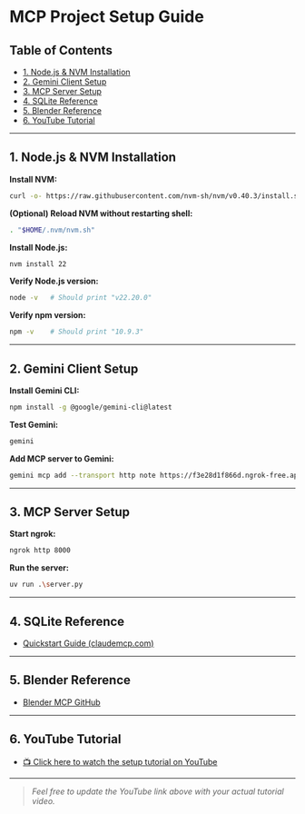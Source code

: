 # MCP Project Setup Guide

## Table of Contents
- [1. Node.js & NVM Installation](#nodejs--nvm-installation)
- [2. Gemini Client Setup](#gemini-client-setup)
- [3. MCP Server Setup](#mcp-server-setup)
- [4. SQLite Reference](#sqlite-reference)
- [5. Blender Reference](#blender-reference)
- [6. YouTube Tutorial](#youtube-tutorial)

---

## 1. Node.js & NVM Installation

**Install NVM:**
```bash
curl -o- https://raw.githubusercontent.com/nvm-sh/nvm/v0.40.3/install.sh | bash
```

**(Optional) Reload NVM without restarting shell:**
```bash
. "$HOME/.nvm/nvm.sh"
```

**Install Node.js:**
```bash
nvm install 22
```

**Verify Node.js version:**
```bash
node -v   # Should print "v22.20.0"
```

**Verify npm version:**
```bash
npm -v    # Should print "10.9.3"
```

---

## 2. Gemini Client Setup

**Install Gemini CLI:**
```bash
npm install -g @google/gemini-cli@latest
```

**Test Gemini:**
```bash
gemini
```

**Add MCP server to Gemini:**
```bash
gemini mcp add --transport http note https://f3e28d1f866d.ngrok-free.app/mcp
```

---

## 3. MCP Server Setup

**Start ngrok:**
```bash
ngrok http 8000
```

**Run the server:**
```bash
uv run .\server.py
```

---

## 4. SQLite Reference

- [Quickstart Guide (claudemcp.com)](https://www.claudemcp.com/docs/quickstart)

---

## 5. Blender Reference

- [Blender MCP GitHub](https://github.com/ahujasid/blender-mcp)

---

## 6. YouTube Tutorial

- [📺 Click here to watch the setup tutorial on YouTube](https://your-youtube-link-here)

---

> _Feel free to update the YouTube link above with your actual tutorial video._
